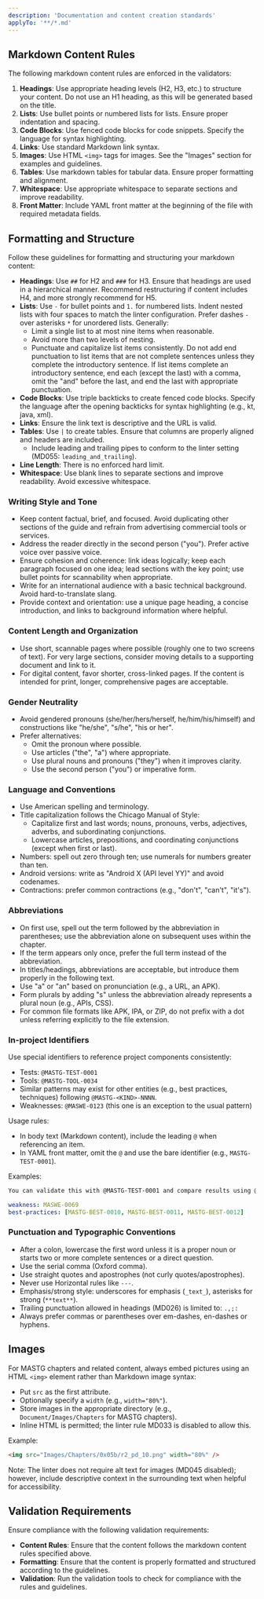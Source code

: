```yaml
---
description: 'Documentation and content creation standards'
applyTo: '**/*.md'
---
```


## Markdown Content Rules

The following markdown content rules are enforced in the validators:

1. **Headings**: Use appropriate heading levels (H2, H3, etc.) to structure your content. Do not use an H1 heading, as this will be generated based on the title.
2. **Lists**: Use bullet points or numbered lists for lists. Ensure proper indentation and spacing.
3. **Code Blocks**: Use fenced code blocks for code snippets. Specify the language for syntax highlighting.
4. **Links**: Use standard Markdown link syntax.
5. **Images**: Use HTML `<img>` tags for images. See the "Images" section for examples and guidelines.
6. **Tables**: Use markdown tables for tabular data. Ensure proper formatting and alignment.
8. **Whitespace**: Use appropriate whitespace to separate sections and improve readability.
9. **Front Matter**: Include YAML front matter at the beginning of the file with required metadata fields.

## Formatting and Structure

Follow these guidelines for formatting and structuring your markdown content:

- **Headings**: Use `##` for H2 and `###` for H3. Ensure that headings are used in a hierarchical manner. Recommend restructuring if content includes H4, and more strongly recommend for H5.
- **Lists**: Use `-` for bullet points and `1.` for numbered lists. Indent nested lists with four spaces to match the linter configuration. Prefer dashes `-` over asterisks `*` for unordered lists. Generally:
  - Limit a single list to at most nine items when reasonable.
  - Avoid more than two levels of nesting.
  - Punctuate and capitalize list items consistently. Do not add end punctuation to list items that are not complete sentences unless they complete the introductory sentence. If list items complete an introductory sentence, end each (except the last) with a comma, omit the "and" before the last, and end the last with appropriate punctuation.
- **Code Blocks**: Use triple backticks to create fenced code blocks. Specify the language after the opening backticks for syntax highlighting (e.g., kt, java, xml).
- **Links**: Ensure the link text is descriptive and the URL is valid.
- **Tables**: Use `|` to create tables. Ensure that columns are properly aligned and headers are included.
  - Include leading and trailing pipes to conform to the linter setting (MD055: `leading_and_trailing`).
- **Line Length**: There is no enforced hard limit.
- **Whitespace**: Use blank lines to separate sections and improve readability. Avoid excessive whitespace.

### Writing Style and Tone

- Keep content factual, brief, and focused. Avoid duplicating other sections of the guide and refrain from advertising commercial tools or services.
- Address the reader directly in the second person ("you"). Prefer active voice over passive voice.
- Ensure cohesion and coherence: link ideas logically; keep each paragraph focused on one idea; lead sections with the key point; use bullet points for scannability when appropriate.
- Write for an international audience with a basic technical background. Avoid hard-to-translate slang.
- Provide context and orientation: use a unique page heading, a concise introduction, and links to background information where helpful.

### Content Length and Organization

- Use short, scannable pages where possible (roughly one to two screens of text). For very large sections, consider moving details to a supporting document and link to it.
- For digital content, favor shorter, cross-linked pages. If the content is intended for print, longer, comprehensive pages are acceptable.

### Gender Neutrality

- Avoid gendered pronouns (she/her/hers/herself, he/him/his/himself) and constructions like "he/she", "s/he", "his or her".
- Prefer alternatives:
  - Omit the pronoun where possible.
  - Use articles ("the", "a") where appropriate.
  - Use plural nouns and pronouns ("they") when it improves clarity.
  - Use the second person ("you") or imperative form.

### Language and Conventions

- Use American spelling and terminology.
- Title capitalization follows the Chicago Manual of Style:
  - Capitalize first and last words; nouns, pronouns, verbs, adjectives, adverbs, and subordinating conjunctions.
  - Lowercase articles, prepositions, and coordinating conjunctions (except when first or last).
- Numbers: spell out zero through ten; use numerals for numbers greater than ten.
- Android versions: write as "Android X (API level YY)" and avoid codenames.
- Contractions: prefer common contractions (e.g., "don't", "can't", "it's").

### Abbreviations

- On first use, spell out the term followed by the abbreviation in parentheses; use the abbreviation alone on subsequent uses within the chapter.
- If the term appears only once, prefer the full term instead of the abbreviation.
- In titles/headings, abbreviations are acceptable, but introduce them properly in the following text.
- Use "a" or "an" based on pronunciation (e.g., a URL, an APK).
- Form plurals by adding "s" unless the abbreviation already represents a plural noun (e.g., APIs, CSS).
- For common file formats like APK, IPA, or ZIP, do not prefix with a dot unless referring explicitly to the file extension.

### In-project Identifiers

Use special identifiers to reference project components consistently:

- Tests: `@MASTG-TEST-0001`
- Tools: `@MASTG-TOOL-0034`
- Similar patterns may exist for other entities (e.g., best practices, techniques) following `@MASTG-<KIND>-NNNN`.
- Weaknesses: `@MASWE-0123` (this one is an exception to the usual pattern)

Usage rules:

- In body text (Markdown content), include the leading `@` when referencing an item.
- In YAML front matter, omit the `@` and use the bare identifier (e.g., `MASTG-TEST-0001`).

Examples:

```markdown
You can validate this with @MASTG-TEST-0001 and compare results using @MASTG-TOOL-0034.
```

```yaml
weakness: MASWE-0069
best-practices: [MASTG-BEST-0010, MASTG-BEST-0011, MASTG-BEST-0012]
```

### Punctuation and Typographic Conventions

- After a colon, lowercase the first word unless it is a proper noun or starts two or more complete sentences or a direct question.
- Use the serial comma (Oxford comma).
- Use straight quotes and apostrophes (not curly quotes/apostrophes).
- Never use Horizontal rules like `---`.
- Emphasis/strong style: underscores for emphasis (`_text_`), asterisks for strong (`**text**`).
- Trailing punctuation allowed in headings (MD026) is limited to: `.,;:`
- Always prefer commas or parentheses over em-dashes, en-dashes or hyphens.

## Images

For MASTG chapters and related content, always embed pictures using an HTML `<img>` element rather than Markdown image syntax:

- Put `src` as the first attribute.
- Optionally specify a `width` (e.g., `width="80%"`).
- Store images in the appropriate directory (e.g., `Document/Images/Chapters` for MASTG chapters).
- Inline HTML is permitted; the linter rule MD033 is disabled to allow this.

Example:

```markdown
<img src="Images/Chapters/0x05b/r2_pd_10.png" width="80%" />
```

Note: The linter does not require alt text for images (MD045 disabled); however, include descriptive context in the surrounding text when helpful for accessibility.

## Validation Requirements

Ensure compliance with the following validation requirements:

- **Content Rules**: Ensure that the content follows the markdown content rules specified above.
- **Formatting**: Ensure that the content is properly formatted and structured according to the guidelines.
- **Validation**: Run the validation tools to check for compliance with the rules and guidelines.
